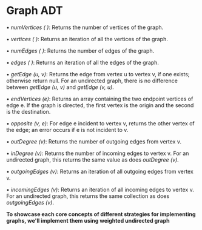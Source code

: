 # Graph ADT

• <i>numVertices ( )</i>: Returns the number of vertices of the graph.

• <i>vertices ( )</i>: Returns an iteration of all the vertices of the graph.

• <i>numEdges ( )</i>: Returns the number of edges of the graph.

• <i>edges ( )</i>: Returns an iteration of all the edges of the graph.

• <i>getEdge (u, v)</i>: Returns the edge from vertex u to vertex v, if one
exists; otherwise return null. For an undirected graph, there is no
difference between _getEdge (u, v)_ and _getEdge (v, u)_.

• <i>endVertices (e)</i>: Returns an array containing the two endpoint vertices
of edge e. If the graph is directed, the first vertex is the origin and the
second is the destination.

• <i>opposite (v, e)</i>: For edge e incident to vertex v, returns the other
vertex of the edge; an error occurs if e is not incident to v.

• <i>outDegree (v)</i>: Returns the number of outgoing edges from vertex v.

• <i>inDegree (v)</i>: Returns the number of incoming edges to vertex v. For
an undirected graph, this returns the same value as does
_outDegree (v)._

• _outgoingEdges (v)_: Returns an iteration of all outgoing edges from
vertex v.

• _incomingEdges (v)_: Returns an iteration of all incoming edges to
vertex v. For an undirected graph, this returns the same collection as
does _outgoingEdges (v)_.

**To showcase each core concepts of different strategies for implementing graphs, we'll implement them using weighted 
undirected graph**